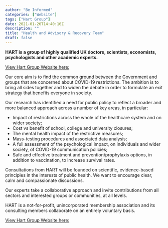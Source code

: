 ```yaml
---
author: "Be Informed"
categories: ["Website"]
tags: ["Hart Group"]
date: 2021-01-26T14:40:16Z
description: ""
title: "Health and Advisory & Recovery Team"
draft: false
---
```


**HART is a group of highly qualified UK doctors, scientists, economists, psychologists and other academic experts.**   

[View Hart Group Website here: ](https://www.hartgroup.org/)

Our core aim is to find the common ground between the Government and  groups that are concerned about COVID-19 restrictions. The ambition is  to bring all sides together and to widen the debate in order to  formulate an exit strategy that benefits everyone in society.  

Our research has identified a need for public policy to reflect a  broader and more balanced approach across a number of key areas, in  particular:  

- Impact of restrictions across the whole of the healthcare system and on wider society; 
- Cost vs benefit of school, college and university closures; 
- The mental health impact of the restrictive measures;
- Mass-testing procedures and associated data analysis; 
- A full assessment of the psychological impact, on individuals and wider society, of COVID-19 communication policies;
- Safe and effective treatment and prevention/prophylaxis options, in addition to vaccination, to increase survival rates. 

Consultations from HART will be founded on scientific, evidence-based principles in the interests of public health. We want to encourage  clear, calm and compassionate discussions.   

Our experts take a collaborative approach and invite contributions  from all sectors and interested groups or communities, at all levels.  

HART is a not-for-profit, unincorporated membership association and  its consulting members collaborate on an entirely voluntary basis.   

[View Hart Group Website here: ](https://www.hartgroup.org/)